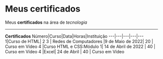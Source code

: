# Meus certificados
 Meus **certificados** na área de *tecnologia* 
 ***
 **Certificados**
 Número|Curso|Data|Horas|Instituição
 ---|---|---|---|---
 1|Curso de HTML|
 2
 3 | Redes de Computadores |9 de Maio de 2022| 20 | Curso em Vídeo
 4 |Curso HTML e CSS:Módulo 1| 14 de Abril de 2022 | 40 | Curso em Vídeo
 4 |Excel| 24 de Abril | 40 | Curso em Vídeo
 
 
